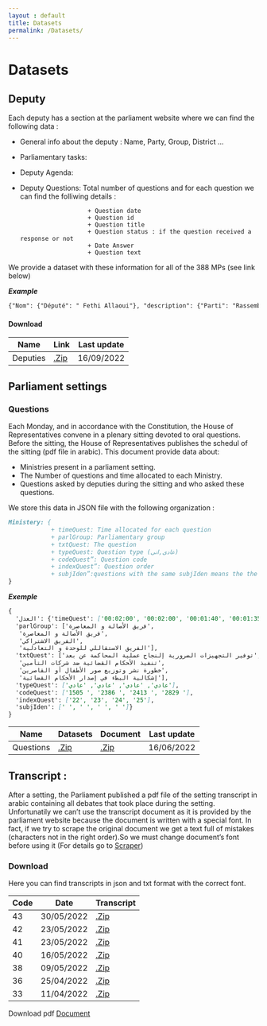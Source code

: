 ```yaml
---
layout : default
title: Datasets
permalink: /Datasets/
---
```


# Datasets


## Deputy 
Each deputy has a section at the parliament website where we can find the following data :
  
  + General info about the deputy : Name, Party, Group, District ...
  + Parliamentary tasks: 
  + Deputy Agenda: 
  + Deputy Questions: Total number of questions and for each question we can find the folliwing details :
  
                           + Question date
                           + Question id
                           + Question title
                           + Question status : if the question received a response or not
                           + Date Answer
                           + Question text 

We provide a dataset with these information for all of  the 388 MPs (see link below)

***Example*** 

```markdown
{"Nom": {"Député": " Fethi Allaoui"}, "description": {"Parti": "Rassemblement national des indépendants", "Groupe": "Groupe du Rassemblement National des Indépendants", "Circonscription": "Circonscription locale", "Circonscription_1": "Berkane", "Legislature": "2021-2026", "Arrêté de la cour": "\n\n"}, "task": {"Commission": ""}, "Agenda": {"Agenda_1": {"heure": "15:00", "evenemnt": "Séance plénière des questions orales suivie d\\'une séance plénière législative lundi 20 Juin 2022"}, "Agenda_2": {"heure": "15:00", "evenemnt": "Séance plénière mensuelle des questions de politique générale lundi 13 Juin 2022"}, "Agenda_3": {"heure": "10:00", "evenemnt": "Séance plénière mardi 7 Juin 2022 consacrée à la discussion du rapport de la Cour des Comptes 2019-2020"}, "Agenda_4": {"heure": "15:00", "evenemnt": "Séance plénière hebdomadaire des questions orales lundi 6 Juin 2022"}, "Agenda_5": {"heure": "15:00", "evenemnt": "Séance plénière hebdomadaire des questions orales lundi 30 Mai 2022"}, "Agenda_6": {"heure": "15:00", "evenemnt": "Séance plénière des questions orales suivie d\\'une séance plénière législative lundi 23 Mai 2022"}, "Agenda_7": {"heure": "15:00", "evenemnt": "Séance plénière hebdomadaire des questions orales lundi 16 Mai 2022"}, "Agenda_8": {"heure": "11:00", "evenemnt": "Séance plénière commune mercredi 11 Mai 2022 consacrée à l\\'exposé des activités de la Cour des Comptes au titre des années 2019 et 2020"}, "Agenda_9": {"heure": "15:00", "evenemnt": "Séance plénière hebdomadaire des questions orales lundi 9 Mai 2022"}, "Agenda_10": {"heure": "11:00", "evenemnt": "Séance plénière des questions orales suivie d\\'une séance plénière législative lundi 25 Avril 2022"}}, "Questions": {"NbrQuest": ["8"], "Dates": ["Date : 18/05/2022", "Date : 25/02/2022", "Date : 15/02/2022", "Date : 29/12/2021", "Date : 28/12/2021", "Date : 28/12/2021", "Date : 28/12/2021", "Date : 28/12/2021"], "Questions": ["Question  :  تثنية الطريق الإقليمية 6008 بإقليم بركان", "Question  :  رخصة تسوية البنايات غير القانونية", "Question  :  خطة استبدال الواردات  بدعم برنامج صنع في المغرب", "Question  :  فتح أقسام التعليم التأهيلي بثانوية تافوغالت الإعدادية بجماعة تافوغالت إقليم بركان", "Question  :  تأخر أشغال إحداث ملحقة جامعة محمد الأول بإقليم بركان", "Question  :  وضعية المستشفى الإقليمي بإقليم بركان", "Question  :  إحداث مركز لتصفية الكلي يضم جماعات أكليم وبوغريبة والشويحية بإقليم بركان", "Question  :  إحداث مستشفى القرب يضم جماعات أكليم، وبوغريبة، والشويحية بإقليم بركان"], "Status": ["NR", "NR", "NR", "R", "R", "R", "R", "R"], "Quest_link": [], "Quest_txt": [{"Nombre Question": " 4089", "Objet ": " تثنية الطريق الإقليمية 6008 بإقليم بركان", "Date réponse ": " pas de réponse", "Date de la question": "Mercredi 18 Mai 2022", "Question": "تعتبر الطرق الإقليمية رافدا من روافد التنمية المحلية وتحريك عجلة الاقتصاد، وعاملا أساسيا في تسهيل عملية النقل والتنقل، وهنا نخص بالذكر الطريق الإقليمية 6008 الرابطة بين مدينة بركان والطريق الوطنية رقم 2 عبر مدينة أكليم على طول حوالي 20 كلم.هاته الطريق الإقليمية، تعرف حركة سير كثيفة وحركية كبيرة للشاحنات الكبرى ذات الوزن الثقيل، بفعل تواجدها في مجال ومنطقة تحتضن الأنشطة الفلاحية والتجارية والخدمات، إضافة إلى أنها تشكل المعبر الرئيسي للولوج إلى الأقاليم المجاورة.هاته الطريق تعرف حركية مكثفة للسير والجولان، مما ينتج عنه ازدحام مروري متواصل، إضافة إلى وقوع حوادث سير خطيرة، ما يتسبب في صعوبة التنقل.     وبناء عليه فإننا نسائلكم السيد الوزير المحترم"}, {"Nombre Question": " 2651", "Objet ": " رخصة تسوية البنايات غير القانونية", "Date réponse ": " pas de réponse", "Date de la question": "Vendredi 25 Février 2022", "Question": "كما تعلمون السيدة الوزيرة، لقد وسع ضابط البناء العام في صيغته الجديدة الصادرة في 12 يونيو 2019 من مجال الترخيص بإضافة رخص جديدة ومنها رخصة التسوية، حيث أسفر العمل بهذه الرخصة في تسوية وضعية العديد من البنايات وتمكين المواطنين من تسوية وضعيتها في إطار القانون.غير أنه، السيدة الوزيرة، وبعد انتهاء الآجال القانونية للعمل بهذه الرخصة (8 يناير 2022)، أصبح من اللازم وبشكل آني مراجعة مقتضيات ضابط البناء العام لتمديد العمل بهذه الرخصة مع مراجعة شروط الإستفادة منها لتشمل البنايات موضوع محاضر المعاينة والتي صدرت بشأنها أحكام قضائية."}, {"Nombre Question": " 2443", "Objet ": " خطة استبدال الواردات  بدعم برنامج صنع في المغرب", "Date réponse ": " pas de réponse", "Question": "في إطار دعم خطة استبدال الواردات ؛تواصل الحكومة الجديدة دعم برنامج \"صنع في المغرب\" لتعزيز الصناعات المحلية، وتعويض الواردات.       ويرمي هذا البرنامج، حسب ما صرحتم به السيد الوزير ، إلى استبدال 45 مليار درهم من قيمة الواردات، وتصدير ما قيمته 50 مليارا  بعدما تم في وقت سابق تحليل للواردات وجرد لائحة أولية ببعض المواد والمنتجات التي يمكن تصنيعها محليا في ضوء المهن الصناعية الوطنية والقدرة والكفاءات الوطنية.     بناء عليه نسائلكم السيد الـــوزيــــر المحترم"}, {"Nombre Question": " 1272", "Objet ": " فتح أقسام التعليم التأهيلي بثانوية تافوغالت الإعدادية بجماعة تافوغالت إقليم بركان", "Date réponse ": " Lundi 17 Janvier 2022", "Date de la question": "Mercredi 29 Décembre 2021", "Question": "تتميز جماعة تافوغالت، بإقليم بركان بكونها مشتلا للأطر وأصحاب الشواهد العليا بالمغرب، حيث ينتمي إليها غالبية الكفاءات الوطنية حاليا والذين نهلوا من التحصيل الدراسي الأولي من جدران مدارسها.في هذا الإطار، فهاته الجماعة والتي تعتبر منطقة مركزية بالإقليم، تضم إعدادية تافوغالت، تتوفر على بنية أساسية ومادية مهمة من حجرات وقسم داخلي، يسمح لها باستقبال تلاميذ التعليم التأهيلي، كما أنها ذات مساحة كبرى، تسمح ببناء المزيد من الأقسام والمرافق الرياضية.ولعلمكم السيد الوزير أن جماعة تافوغالت قد سبق لها مراسلتكم في هذا الشأن بتاريخ 20 فبراير 2020، طبقا لقرار وملتمس المجلس الجماعي لتافوغالت خلال الدورة العادية لشهر فبراير 2020.ومن هذا المنطلق، واعتبارا للدور الأساسي لهاته الإعدادية بجماعة تافوغالت،نسائلكم السيد الوزير المحترم"}, {"Nombre Question": " 1202", "Objet ": " تأخر أشغال إحداث ملحقة جامعة محمد الأول بإقليم بركان", "Date réponse ": " Vendredi 21 Janvier 2022", "Date de la question": "Mardi 28 Décembre 2021", "Question": "استبشر خيرا طلبة إقليم بركان وأسرهم بخبر إحداث ملحقة لجامعة محمد الأول بإقليم بركان، الشيء الذي سيخفف من معاناة الطلبة في التحصيل الجامعي.  هاته الملحقة الجامعية جاءت بناء على شراكة ضمت عمالة إقليم بركان، والمجلس الجهوي والمجلس الإقليمي، وجامعة محمد الأول، في إطار تقريب الجامعة من الطلبة، والقضاء على الهدر الجامعي بسبب صعوبة التنقل والأعباء المادية، خصوصا لدى ساكنة العالم القروي، إلا أنه لحد الآن لازالت أشغال هذا المشروع تعرف وثيرة بطيئة.بناء عليه نسائلكم السيد الوزير المحترم"}, {"Nombre Question": " 1203", "Objet ": " وضعية المستشفى الإقليمي بإقليم بركان", "Date réponse ": " Lundi 17 Janvier 2022", "Date de la question": "Mardi 28 Décembre 2021", "Question": "يتوفر إقليم بركان على مستشفى إقليمي يقدم خدماته الطبية والاستشفائية لآلاف السكان ولجميع الجماعات المجاورة، إلا أنه من الملاحظ أن هذا المشفى يعرف خصاصا في الموارد الطبية، والأدوية الموجهة للحالات الاستعجالية، إضافة إلى غياب طبيب الأشعة.ولعلمكم السيد الوزير، لازال الإقليم لم يشهد الحركة الانتقالية للأطر الصحية، الشيء الذي عمق من أزمة الخصاص بالمستشفى الإقليمي، خصوصا وأنه لحد الآن، لازال يعرف غياب مقتصد لضبط الموارد المالية للمستشفى.بناء عليه نسائلكم السيد الوزير المحترم"}, {"Nombre Question": " 1204", "Objet ": " إحداث مركز لتصفية الكلي يضم جماعات أكليم وبوغريبة والشويحية بإقليم بركان", "Date réponse ": " Lundi 17 Janvier 2022", "Date de la question": "Mardi 28 Décembre 2021", "Question": "تعرف جماعات أكليم وبوغريبة والشويحية بإقليم بركان كثافة سكانية مرتفعة تقدر بأكثر من 45 ألف نسمة، تعرف معاناة كبيرة في المجال الصحي، خصوصا على مستوى مرضى الكلي، بسبب غياب مركز قريب منهم، الأمر الذي يزيد من معاناتهم بفعل صعوبة التنقل والأعباء المادية الإضافية من أجل القيام بحصص التصفية لمرضى الفشل الكلوي. بناء عليه نسائلكم السيد الوزير المحترم"}, {"Nombre Question": " 1205", "Objet ": " إحداث مستشفى القرب يضم جماعات أكليم، وبوغريبة، والشويحية بإقليم بركان", "Date réponse ": " Lundi 17 Janvier 2022", "Date de la question": "Mardi 28 Décembre 2021", "Question": "تعرف جماعات أكليم وبوغريبة والشويحية كثافة سكانية تضم في مجملها أزيد من 45000 ألف نسمة، أغلبها من طبقة هشة، حيث يزيد من هشاشتها غياب أي مرفق صحي قريب منها يقصده المرضى والحالات المرضية المستعجلة، الأمر الذي يعمق من معاناة ساكنة هاته الجماعات بفعل صعوبة التنقل وضعف الإمكانيات المادية.بناء عليه نسائلكم السيد الوزير المحترم"}]}}

``` 
#### Download

| Name | Link | Last update|
|-------|---------|---------|
| Deputies | [.Zip](https://www.dropbox.com/sh/l12c9n81hsdo5jz/AAAsUukswbiuiXkPjenZ5Wx0a?dl=1) | 16/09/2022 |



## Parliament settings
### Questions
Each Monday, and in accordance with the Constitution, the House of Representatives convene in a plenary sitting devoted to oral questions. Before the sitting, the House of Representatives publishes the schedul of the sitting (pdf file in arabic). This document provide data about: 
  
  + Ministries present in a parliament setting.
  + The Number of questions and time allocated to each Ministry.
  + Questions asked by deputies during the sitting and  who asked these questions.

We store this data in JSON file with the following organization :
```markdown
Ministery: {
            + timeQuest: Time allocated for each question
            + parlGroup: Parliamentary group
            + txtQuest: The question
            + typeQuest: Question type (عادى,انى)
            + codeQuest”: Question code
            + indexQuest”: Question order
            + subjIden”:questions with the same subjIden means the the questions have the same subject (identical subject)(e.g. وحدة الموضوع)
}
```
***Exemple***
```markdown
{
  'ﺍﻟﻌﺪﻝ': {'timeQuest': ['00:02:00', '00:02:00', '00:01:40', '00:01:35'],
  'parlGroup': ['ﻓﺮﻳﻖ الأﺼﺎﻟﺔ ﻭ ﺍﻟﻤﻌﺎﺻﺮﺓ',
   'ﻓﺮﻳﻖ الأﺼﺎﻟﺔ ﻭ ﺍﻟﻤﻌﺎﺻﺮﺓ',
   'ﺍﻟﻔﺮﻳﻖ الاﺸﺘﺮﺍﻛﻲ',
   'ﺍﻟﻔﺮﻳﻖ الاﺴﺘﻘﺎﻟﻠﻲ ﻟﻠﻮﺣﺪﺓ ﻭ ﺍﻟﺘﻌﺎﺩﻟﻴﺔ'],
  'txtQuest': ['ﺗﻮﻓﻴﺮ ﺍﻟﺘﺠﻬﻴﺰﺍﺕ ﺍﻟﻀﺮﻭﺭﻳﺔ ﺇﻟﻨﺠﺎﺡ ﻋﻤﻠﻴﺔ ﺍﻟﻤﺤﺎﻛﻤﺔ ﻋﻦ ﺑﻌﺪ',
   'ﺗﻨﻔﻴﺬ الأﺤﻜﺎﻡ ﺍﻟﻘﻀﺎﺋﻴﺔ ﺿﺪ ﺷﺮﻛﺎﺕ ﺍﻟﺘﺄﻣﻴﻦ',
   'ﺧﻄﻮﺭﺓ ﻧﺸﺮ ﻭﺗﻮﺯﻳﻊ ﺻﻮﺭ الأﻄﻔﺎﻝ ﺃﻭ ﺍﻟﻘﺎﺻﺮﻳﻦ',
   'ﺇﺷﻜﺎﻟﻴﺔ ﺍﻟﺒﻂﺀ ﻓﻲ ﺇﺻﺪﺍﺭ الأﺤﻜﺎﻡ ﺍﻟﻘﻀﺎﺋﻴﺔ'],
  'typeQuest': ['ﻋﺎﺩﻱ', 'ﻋﺎﺩﻱ', 'ﻋﺎﺩﻱ', 'ﻋﺎﺩﻱ'],
  'codeQuest': ['1505 ', '2386 ', '2413 ', '2829 '],
  'indexQuest': ['22', '23', '24', '25'],
  'subjIden': [' ', ' ', ' ', ' ']}
}
``` 

| Name | Datasets | Document | Last update| 
|-------|--------|---------|--------|
| Questions | [.Zip](https://www.dropbox.com/sh/l12c9n81hsdo5jz/AAAsUukswbiuiXkPjenZ5Wx0a?dl=1) | [.Zip](www.) | 16/06/2022 |

## Transcript :
After a setting, the Parliament published a pdf file of the setting transcript in arabic containing all debates that took place during the setting. 
Unfortunatily we can’t use the transcript document as it is provided by the parliament website because the document is written with a special font. In fact, if we try to scrape the original document we get a text full of mistakes (characters not in the right order).So we must change document’s font before using it (For details go to [Scraper](https://nowabindata.github.io/Scraper/))


### Download
Here you can find transcripts in json and txt format with the correct font.

| Code | Date | Transcript |
|-------|--------|---------|
| 43 | 30/05/2022 | [.Zip](https://www.dropbox.com/s/3gopt580qbyrabt/43-cdr30052022WF.rar?dl=1) | 
| 42 | 23/05/2022 | [.Zip](https://www.dropbox.com/s/krk3js5cpr111j5/42-cdr23052022WF.rar?dl=1) | 
| 41 | 23/05/2022 | [.Zip](https://www.dropbox.com/s/9goc2noz4beejz6/41-cdr23052022WF.rar?dl=1) | 
| 40 | 16/05/2022 | [.Zip](https://www.dropbox.com/s/43mo9pwmwu39en5/40-cdr16052022WF.rar?dl=1) | 
| 38 | 09/05/2022 | [.Zip](https://www.dropbox.com/s/g7x4bve8p90r3uz/38-cdr09052022WF.rar?dl=1) | 
| 36 | 25/04/2022 | [.Zip](https://www.dropbox.com/s/xmu7kqlcx6woqra/36-cdr25042022WF.rar?dl=1) | 
| 33 | 11/04/2022 | [.Zip](https://www.dropbox.com/s/242kyrvy323f84a/33-cdr11042022WF.rar?dl=1) | 

Download pdf [Document](https://www.dropbox.com/s/3w2f43r040aszwr/PV.rar?dl=1)
